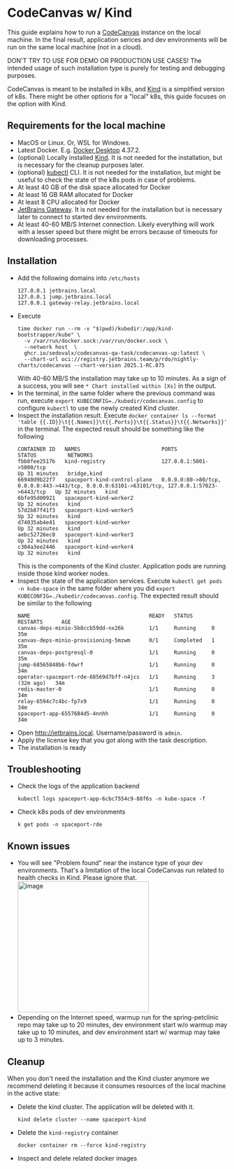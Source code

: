 # CodeCanvas w/ Kind
This guide explains how to run a [CodeCanvas](https://www.jetbrains.com/codecanvas/) instance on the local machine. In the final result, application serices and dev environments will be run on the same local machine (not in a cloud).

DON'T TRY TO USE FOR DEMO OR PRODUCTION USE CASES! The intended usage of such installation type is purely for testing and debugging purposes. 

CodeCanvas is meant to be installed in k8s, and [Kind](https://kind.sigs.k8s.io/) is a simplified version of k8s. There might be other options for a "local" k8s, this guide focuses on the option with Kind.

## Requirements for the local machine
- MacOS or Linux. Or, WSL for Windows.
- Latest Docker. E.g. [Docker Desktop](https://www.docker.com/products/docker-desktop/) 4.37.2.
- (optional) Locally installed [Kind](https://kind.sigs.k8s.io/). It is not needed for the installation, but is necessary for the cleanup purposes later.
- (optional) [kubectl](https://kubernetes.io/docs/tasks/tools/) CLI. It is not needed for the installation, but might be useful to check the state of the k8s pods in case of problems.
- At least 40 GB of the disk space allocated for Docker
- At least 16 GB RAM allocated for Docker
- At least 8 CPU allocated for Docker
- [JetBrains Gateway](https://www.jetbrains.com/remote-development/gateway/). It is not needed for the installation but is necessary later to connect to started dev environments.
- At least 40-60 MB/S Internet connection. Likely everything will work with a lesser speed but there might be errors because of timeouts for downloading processes.

## Installation
- Add the following domains into `/etc/hosts`
    ```
    127.0.0.1 jetbrains.local
    127.0.0.1 jump.jetbrains.local
    127.0.0.1 gateway-relay.jetbrains.local
    ```
- Execute
  ```
  time docker run --rm -v "$(pwd)/kubedir:/app/kind-bootstrapper/kube" \
    -v /var/run/docker.sock:/var/run/docker.sock \
    --network host  \
    ghcr.io/sedovalx/codecanvas-qa-task/codecanvas-up:latest \
    --chart-url oci://registry.jetbrains.team/p/rdo/nightly-charts/codecanvas --chart-version 2025.1-RC.875
  ```
  With 40-60 MB/S the installation may take up to 10 minutes. As a sign of a success, you will see `* Chart installed within [Xs]` in the output.
- In the terminal, in the same folder where the previous command was run, execute `export KUBECONFIG=./kubedir/codecanvas.config` to configure `kubectl` to use the newly created Kind cluster.
- Inspect the installation result. Execute `docker container ls --format 'table {{.ID}}\t{{.Names}}\t{{.Ports}}\t{{.Status}}\t{{.Networks}}'` in the terminal. The expected result should be something like the following
  ```
  CONTAINER ID   NAMES                          PORTS                                                                                           STATUS          NETWORKS
  fbb0fee2517b   kind-registry                  127.0.0.1:5001->5000/tcp                                                                        Up 31 minutes   bridge,kind
  66940d9b22f7   spaceport-kind-control-plane   0.0.0.0:80->80/tcp, 0.0.0.0:443->443/tcp, 0.0.0.0:63101->63101/tcp, 127.0.0.1:57023->6443/tcp   Up 32 minutes   kind
  6bfe95d00921   spaceport-kind-worker2                                                                                                         Up 32 minutes   kind
  57d2b87f41f3   spaceport-kind-worker5                                                                                                         Up 32 minutes   kind
  d74035ab4e41   spaceport-kind-worker                                                                                                          Up 32 minutes   kind
  aebc52726ec8   spaceport-kind-worker3                                                                                                         Up 32 minutes   kind
  c304a3ee2446   spaceport-kind-worker4                                                                                                         Up 32 minutes   kind
  ```
  This is the components of the Kind cluster. Application pods are running inside those kind worker nodes.
- Inspect the state of the application services. Execute `kubectl get pods -n kube-space` in the same folder where you did `export KUBECONFIG=./kubedir/codecanvas.config`. The expected result should be similar to the following
  ```
  NAME                                      READY   STATUS      RESTARTS      AGE
  canvas-deps-minio-5b8ccb59dd-nx26k        1/1     Running     0             35m
  canvas-deps-minio-provisioning-5mzwm      0/1     Completed   1             35m
  canvas-deps-postgresql-0                  1/1     Running     0             35m
  jump-68565848b6-fdwrf                     1/1     Running     0             34m
  operator-spaceport-rde-68569d7bff-n4jcs   1/1     Running     3 (32m ago)   34m
  redis-master-0                            1/1     Running     0             34m
  relay-6594c7c4bc-fp7x9                    1/1     Running     0             34m
  spaceport-app-6557684d5-4nnhh             1/1     Running     0             34m
  ```
- Open http://jetbrains.local. Username/password is `admin`.
- Apply the license key that you got along with the task description.
- The installation is ready

## Troubleshooting
- Check the logs of the application backend
  ```
  kubectl logs spaceport-app-6cbc7554c9-88f6s -n kube-space -f
  ```
- Check k8s pods of dev environments
  ```
  k get pods -n spaceport-rde
  ```

## Known issues
- You will see "Problem found" near the instance type of your dev environments. That's a limitation of the local CodeCanvas run related to health checks in Kind. Please ignore that.
  <img width="300" alt="image" src="https://github.com/user-attachments/assets/6a0e7fb1-3b06-400c-9047-35e3a49925c8" />
- Depending on the Internet speed, warmup run for the spring-petclinic repo may take up to 20 minutes, dev environment start w/o warmup may take up to 10 minutes, and dev environment start w/ warmup may take up to 3 minutes. 

## Cleanup
When you don't need the installation and the Kind cluster anymore we recommend deleting it because it consumes resources of the local machine in the active state:
- Delete the kind cluster. The application will be deleted with it.
  ```
  kind delete cluster --name spaceport-kind
  ```
- Delete the `kind-registry` container
  ```
  docker container rm --force kind-registry
  ```
- Inspect and delete related docker images
